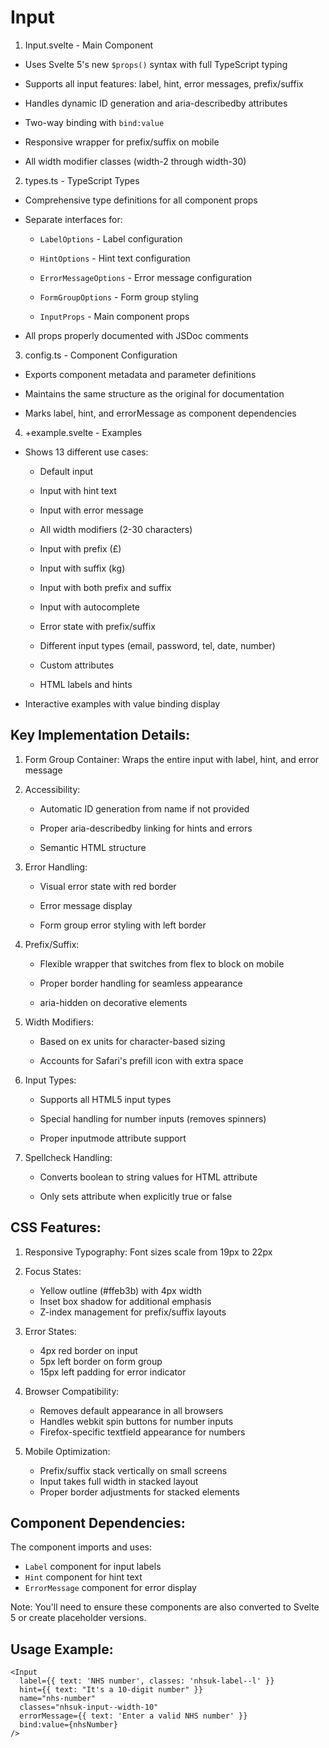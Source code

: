 # Input

1. Input.svelte - Main Component

- Uses Svelte 5's new `$props()` syntax with full TypeScript typing

- Supports all input features: label, hint, error messages, prefix/suffix

- Handles dynamic ID generation and aria-describedby attributes

- Two-way binding with `bind:value`

- Responsive wrapper for prefix/suffix on mobile

- All width modifier classes (width-2 through width-30)

2. types.ts - TypeScript Types

- Comprehensive type definitions for all component props

- Separate interfaces for:

  - `LabelOptions` - Label configuration

  - `HintOptions` - Hint text configuration

  - `ErrorMessageOptions` - Error message configuration

  - `FormGroupOptions` - Form group styling

  - `InputProps` - Main component props

- All props properly documented with JSDoc comments

3. config.ts - Component Configuration

- Exports component metadata and parameter definitions

- Maintains the same structure as the original for documentation

- Marks label, hint, and errorMessage as component dependencies

4. +example.svelte - Examples

- Shows 13 different use cases:

  - Default input

  - Input with hint text

  - Input with error message

  - All width modifiers (2-30 characters)

  - Input with prefix (£)

  - Input with suffix (kg)

  - Input with both prefix and suffix

  - Input with autocomplete

  - Error state with prefix/suffix

  - Different input types (email, password, tel, date, number)

  - Custom attributes

  - HTML labels and hints

- Interactive examples with value binding display

## Key Implementation Details:

1. Form Group Container: Wraps the entire input with label, hint, and error message

2. Accessibility:

   - Automatic ID generation from name if not provided

   - Proper aria-describedby linking for hints and errors

   - Semantic HTML structure

3. Error Handling:

   - Visual error state with red border

   - Error message display

   - Form group error styling with left border

4. Prefix/Suffix:

   - Flexible wrapper that switches from flex to block on mobile

   - Proper border handling for seamless appearance

   - aria-hidden on decorative elements

5. Width Modifiers:

   - Based on ex units for character-based sizing

   - Accounts for Safari's prefill icon with extra space

6. Input Types:

   - Supports all HTML5 input types

   - Special handling for number inputs (removes spinners)

   - Proper inputmode attribute support

7. Spellcheck Handling:

   - Converts boolean to string values for HTML attribute

   - Only sets attribute when explicitly true or false

## CSS Features:

1. Responsive Typography: Font sizes scale from 19px to 22px

2. Focus States:
   - Yellow outline (#ffeb3b) with 4px width
   - Inset box shadow for additional emphasis
   - Z-index management for prefix/suffix layouts

3. Error States:
   - 4px red border on input
   - 5px left border on form group
   - 15px left padding for error indicator

4. Browser Compatibility:
   - Removes default appearance in all browsers
   - Handles webkit spin buttons for number inputs
   - Firefox-specific textfield appearance for numbers

5. Mobile Optimization:
   - Prefix/suffix stack vertically on small screens
   - Input takes full width in stacked layout
   - Proper border adjustments for stacked elements

## Component Dependencies:

The component imports and uses:
- `Label` component for input labels
- `Hint` component for hint text
- `ErrorMessage` component for error display

Note: You'll need to ensure these components are also converted to Svelte 5 or create placeholder versions.

## Usage Example:

```svelte
<Input
  label={{ text: 'NHS number', classes: 'nhsuk-label--l' }}
  hint={{ text: "It's a 10-digit number" }}
  name="nhs-number"
  classes="nhsuk-input--width-10"
  errorMessage={{ text: 'Enter a valid NHS number' }}
  bind:value={nhsNumber}
/>
```
